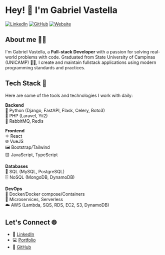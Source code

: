 # Hey! 👋 I'm Gabriel Vastella

[![LinkedIn](https://img.shields.io/badge/LinkedIn-gabrielvastella-blue)](https://www.linkedin.com/in/gabrielvastella)
[![GitHub](https://img.shields.io/badge/GitHub-gtvastella-black)](https://github.com/gtvastella)
[![Website](https://img.shields.io/badge/Website-gvastella.com.br-green)](http://gvastella.com.br)

## About me 🙋‍♂️
I'm Gabriel Vastella, a **Full-stack Developer** with a passion for solving real-world problems with code. Graduated from State University of Campinas (UNICAMP) 🧑‍🎓, I create and maintain fullstack applications using modern programming standards and practices.

## Tech Stack 🚀
Here are some of the tools and technologies I work with daily:

**Backend**  
🐍 Python (Django, FastAPI, Flask, Celery, Boto3)   
🐘 PHP (Laravel, Yii2)  
🐇 RabbitMQ, Redis  

**Frontend**  
⚛️ React  
🌐 VueJS  
🖼️ Bootstrap/Tailwind  
🟨 JavaScript, TypeScript  

**Databases**  
💾 SQL (MySQL, PostgreSQL)  
🗄️ NoSQL (MongoDB, DynamoDB)

**DevOps**  
🐳 Docker/Docker compose/Containers  
🔄 Microservices, Serverless  
☁️ AWS (Lambda, SQS, RDS, EC2, S3, DynamoDB)    

## Let's Connect 🌐
- 💼 [LinkedIn](https://www.linkedin.com/in/gabrielvastella)
- 💻 [Portfolio](http://gvastella.com.br)
- 🐙 [GitHub](https://github.com/gtvastella)

